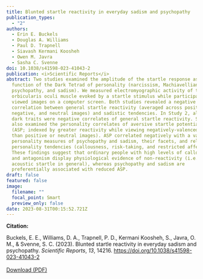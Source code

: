 ```yaml
---
title: Blunted startle reactivity in everyday sadism and psychopathy
publication_types:
  - "2"
authors:
  - Erin E. Buckels
  - Douglas A. Williams
  - Paul D. Trapnell
  - Siavash Kermani Koosheh
  - Owen M. Javra
  - Sasha C. Svenne
doi: 10.1038/s41598-023-41043-2
publication: <i>Scientific Reports</i>
abstract: Two studies examined the amplitude of the startle response as a
  function of the Dark Tetrad of personality (narcissism, Machiavellianism,
  psychopathy, and sadism). We measured electromyographic activity of the
  orbicularis oculi muscle evoked by a startle stimulus while participants
  viewed images on a computer screen. Both studies revealed a negative
  correlation between general startle reactivity (averaged across positive,
  negative, and neutral images) and sadistic tendencies. In Study 2, all four
  dark traits were negative correlates of general startle reactivity. Study 2
  also examined the personality correlates of aversive startle potentiation
  (ASP; indexed by greater reactivity while viewing negatively-valenced images
  than positive or neutral images). ASP correlated negatively with a variety of
  personality measures of psychopathy and sadism, their facets, and related
  personality tendencies (callousness, risk-taking, and restricted affect).
  These findings suggest that ordinary people with high levels of callousness
  and antagonism display physiological evidence of non-reactivity (i.e., blunted
  acoustic startle in general), whereas psychopathy and sadism are
  preferentially associated with reduced ASP.
draft: false
featured: false
image:
  filename: ""
  focal_point: Smart
  preview_only: false
date: 2023-08-31T00:15:52.721Z
---
```

**Citation:**

Buckels, E. E., Williams, D. A., Trapnell, P. D., Kermani Koosheh, S., Javra, O. M., & Svenne, S. C. (2023). Blunted startle reactivity in everyday sadism and psychopathy. *Scientific Reports*, *13*, 14216. <https://doi.org/10.1038/s41598-023-41043-2>
<br><br>[Download (PDF)](https://www.nature.com/articles/s41598-023-41043-2.pdf)